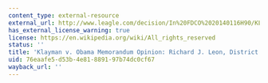 ```yaml
---
content_type: external-resource
external_url: http://www.leagle.com/decision/In%20FDCO%2020140116H90/KLAYMAN%20v.%20OBAMA
has_external_license_warning: true
license: https://en.wikipedia.org/wiki/All_rights_reserved
status: ''
title: 'Klayman v. Obama Memorandum Opinion: Richard J. Leon, District Judge (2013)'
uid: 76eaafe5-d53b-4e81-8891-97b74dc0cf67
wayback_url: ''
---
```

